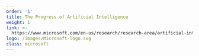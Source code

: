 ```yaml
---
order: '1'
title: The Progress of Artificial Intelligence
weight: 1
link: >-
  https://www.microsoft.com/en-us/research/research-area/artificial-intelligence/
logo: /images/Microsoft-logo.svg
class: microsoft
---
```



